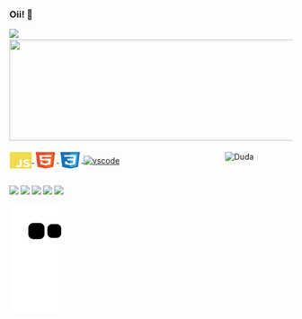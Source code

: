 ### Oii! 👋

 <div>
  <a href="https://github.com/eduardaknevitz">
  <img height="180em" src="https://github-readme-stats.vercel.app/api?username=eduardaknevitz&show_icons=true&theme=radical&include_all_commits=true&count_private=true"/>
  <img height="180" width="600" src="https://github-readme-stats.vercel.app/api/top-langs/?username=eduardaknevitz&layout=compact&langs_count=7&theme=radical"/>
</div>
  
  <div style="display: inline_block"><br>
  <img align="center" alt="Js" height="30" width="40" src="https://raw.githubusercontent.com/devicons/devicon/master/icons/javascript/javascript-plain.svg">
  <img align="center" alt="HTML" height="30" width="40" src="https://raw.githubusercontent.com/devicons/devicon/master/icons/html5/html5-original.svg">
  <img align="center" alt="CSS" height="30" width="40" src="https://raw.githubusercontent.com/devicons/devicon/master/icons/css3/css3-original.svg">
  <img align="center" alt="vscode" height="30" width="40" src="https://cdn.jsdelivr.net/gh/devicons/devicon/icons/vscode/vscode-original.svg">
  <img align="right"  height="120" width="120" alt="Duda" src="https://c.tenor.com/ympcCN_fln8AAAAd/baby-yoda-the-mandalorian.gif">
</div>
  
##
  
 <div> 
  <a href="https://www.instagram.com/eduardaknevitz" target="_blank"><img src="https://img.shields.io/badge/-Instagram-%23E4405F?style=for-the-badge&logo=instagram&logoColor=white" target="_blank"></a>
  <a href="https://discord.gg/pDbY76q8Qf" target="_blank"><img src="https://img.shields.io/badge/Discord-7289DA?style=for-the-badge&logo=discord&logoColor=white" target="_blank"></a> 
  <a href = "https://twitter.com/KnevitzEduarda"><img src="https://img.shields.io/badge/Twitter-1DA1F2?style=for-the-badge&logo=twitter&logoColor=white" target="_blank"></a>
  <a href="https://www.linkedin.com/in/eduarda-knevitz-soares-4237b1205/" target="_blank"><img src="https://img.shields.io/badge/-LinkedIn-%230077B5?style=for-the-badge&logo=linkedin&logoColor=white" target="_blank"></a> 
  <a href = "malito:eduarda.knevitz@hotmail.com"><img src="https://img.shields.io/badge/Microsoft_Outlook-0078D4?style=for-the-badge&logo=microsoft-outlook&logoColor=white" target="_blank"></a>
 
  ![Snake animation](https://github.com/rafaballerini/rafaballerini/blob/output/github-contribution-grid-snake.svg)
 
</div>
